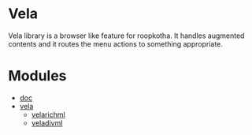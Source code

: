 Vela
======

Vela library is a browser like feature for roopkotha. It handles augmented contents and it routes the menu actions to something appropriate.

Modules
========

- [doc](libs/doc)
- [vela](libs/vela)
	- [velarichml](libs/vela/velarichml)
	- [veladivml](libs/vela/veladivml)

